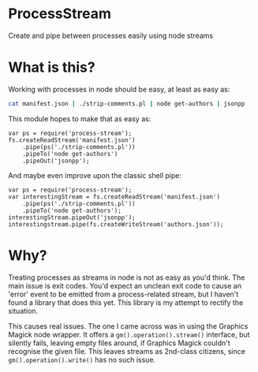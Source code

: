 ProcessStream
===================

Create and pipe between processes easily using node streams

# What is this?

Working with processes in node should be easy, at least as easy as:

```bash
cat manifest.json | ./strip-comments.pl | node get-authors | jsonpp
```

This module hopes to make that as easy as:

```node
var ps = require('process-stream');
fs.createReadStream('manifest.json')
    .pipe(ps('./strip-comments.pl'))
    .pipeTo('node get-authors')
    .pipeOut('jsonpp');
```

And maybe even improve upon the classic shell pipe:

```node
var ps = require('process-stream');
var interestingStream = fs.createReadStream('manifest.json')
    .pipe(ps('./strip-comments.pl'))
    .pipeTo('node get-authors');
interestingStream.pipeOut('jsonpp');
interestingstream.pipe(fs.createWriteStream('authors.json'));
```

# Why?

Treating processes as streams in node is not as easy as you'd think.  The main issue is exit codes.  You'd expect an
unclean exit code to cause an 'error' event to be emitted from a process-related stream, but I haven't found a library
that does this yet.  This library is my attempt to rectify the situation.

This causes real issues.  The one I came across was in using the Graphics Magick node wrapper.  It offers a
`gm().operation().stream()` interface, but silently fails, leaving empty files around, if Graphics Magick couldn't
recognise the given file.  This leaves streams as 2nd-class citizens, since `gm().operation().write()` has no such
issue.
